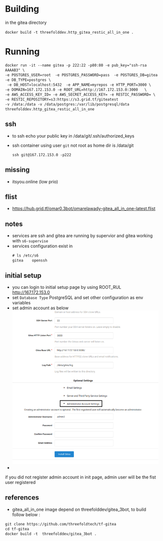 # Building 

in the gitea directory

`docker build -t threefolddev.http_gitea_restic_all_in_one .`


# Running

```
docker run -it --name gitea -p 222:22 -p80:80 -e pub_key="ssh-rsa AAAAB3" \ 
-e POSTGRES_USER=root  -e POSTGRES_PASSWORD=pass  -e POSTGRES_DB=gitea -e DB_TYPE=postgres \
 -e DB_HOST=localhost:5432  -e APP_NAME=myrepos -e HTTP_PORT=3000 \ 
-e DOMAIN=167.172.153.0 -e ROOT_URL=http://167.172.153.0:3000   \ 
-e AWS_ACCESS_KEY_ID= -e AWS_SECRET_ACCESS_KEY= -e RESTIC_PASSWORD= \
-e RESTIC_REPOSITORY=s3:https://s3.grid.tf/giteatest
-v /data:/data -v /data/postgres:/var/lib/postgresql/data threefolddev.http_gitea_restic_all_in_one

```

## ssh 
 - to ssh echo your public key in /data/git/.ssh/authorized_keys

 - ssh container using user `git` not root as home dir is /data/git 
    ```
    ssh git@167.172.153.0 -p222
    ``` 
## missing

- itsyou.online (low prio)

## flist 

- https://hub.grid.tf/omar0.3bot/omarelawady-gitea_all_in_one-latest.flist

## notes

- services are ssh and gitea are running by supervior and gitea working with `s6-supervise`
- services configuration exist in 
    ```
    # ls /etc/s6
    gitea    openssh
    
    ```
## initial setup 

 - you can login to initial setup page by using ROOT_RUL http://167.172.153.0
 - set `Database Type` PostgreSQL and set other configuration as env variables 
 - set admin account as below
 ![admin](admin.png)
  - 
  
  
  if you did not register admin account in init page, admin user will be the fist user registered   
 ## references 
 
 - gitea_all_in_one image depend on threefolddev/gitea_3bot,  to build follow below :
 
 ```
git clone https://github.com/threefoldtech/tf-gitea
cd tf-gitea
docker build -t  threefolddev/gitea_3bot .

```

